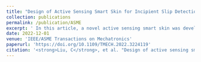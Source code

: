 ```yaml
---
title: "Design of Active Sensing Smart Skin for Incipient Slip Detection in Robotics Applications"
collection: publications
permalink: /publication/ASME
excerpt: ' In this article, a novel active sensing smart skin was developed for incipient slip detection, which leverages piezoelectric transducers as actuators/sensors.'
date: 2022-12-01
venue: 'IEEE/ASME Transactions on Mechatronics'
paperurl: 'https://doi.org/10.1109/TMECH.2022.3224119'
citation: '<strong>Liu, C</strong>, et al. "Design of active sensing smart skin for incipient slip detection in robotics applications." IEEE/ASME Transactions on Mechatronics 28.3 (2022): 1766-1777.'
---
```

